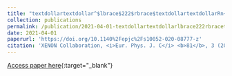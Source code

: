 ```yaml
---
title: "textdollartextdollar^$lbrace$222$rbrace$textdollartextdollarRn~~emanation measurements for the XENON1T experiment"
collection: publications
permalink: /publication/2021-04-01-textdollartextdollarlbrace222rbracetextdollartextdollarRnemanation-measurements-for-the-XENON1T-experiment
date: 2021-04-01
paperurl: 'https://doi.org/10.1140%2Fepjc%2Fs10052-020-08777-z'
citation: 'XENON Collaboration, <i>Eur. Phys. J. C</i> <b>81</b>, 3 (2021)'
---
```

[Access paper here](https://doi.org/10.1140%2Fepjc%2Fs10052-020-08777-z){:target="_blank"}
